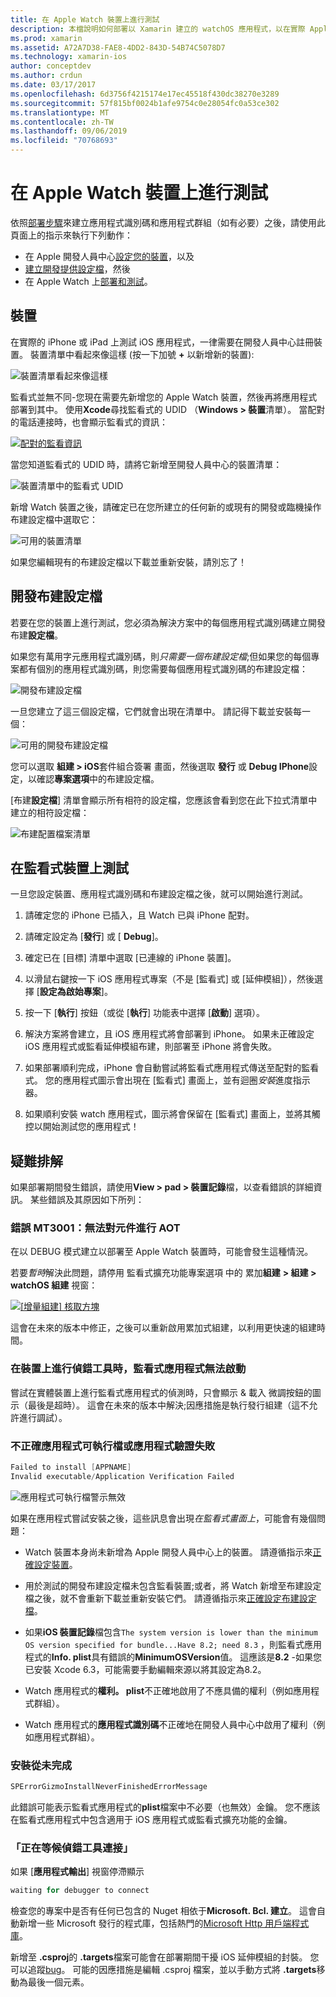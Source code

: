 ```yaml
---
title: 在 Apple Watch 裝置上進行測試
description: 本檔說明如何部署以 Xamarin 建立的 watchOS 應用程式，以在實際 Apple Watch 上進行測試。 其中討論裝置、布建設定檔、測試，並提供一些疑難排解秘訣。
ms.prod: xamarin
ms.assetid: A72A7D38-FAE8-4DD2-843D-54B74C5078D7
ms.technology: xamarin-ios
author: conceptdev
ms.author: crdun
ms.date: 03/17/2017
ms.openlocfilehash: 6d3756f4215174e17ec45518f430dc38270e3289
ms.sourcegitcommit: 57f815bf0024b1afe9754c0e28054fc0a53ce302
ms.translationtype: MT
ms.contentlocale: zh-TW
ms.lasthandoff: 09/06/2019
ms.locfileid: "70768693"
---
```

# <a name="testing-on-apple-watch-devices"></a>在 Apple Watch 裝置上進行測試

依照[部署步驟](~/ios/watchos/deploy-test/index.md)來建立應用程式識別碼和應用程式群組（如有必要）之後，請使用此頁面上的指示來執行下列動作：

- 在 Apple 開發人員中心[設定您的裝置](#devices)，以及
- [建立開發提供設定檔](#profiles)，然後
- 在 Apple Watch 上[部署和測試](#testing)。

<a name="devices" />

## <a name="devices"></a>裝置

在實際的 iPhone 或 iPad 上測試 iOS 應用程式，一律需要在開發人員中心註冊裝置。 裝置清單中看起來像這樣 (按一下加號 **+** 以新增新的裝置):

![](device-images/devices-sml.png "裝置清單看起來像這樣")

監看式並無不同-您現在需要先新增您的 Apple Watch 裝置，然後再將應用程式部署到其中。 使用**Xcode**尋找監看式的 UDID （**Windows > 裝置**清單）。 當配對的電話連接時，也會顯示監看式的資訊：

[![](device-images/xcode-devices-sml.png "配對的監看資訊")](device-images/xcode-devices.png#lightbox)

當您知道監看式的 UDID 時，請將它新增至開發人員中心的裝置清單：

![](device-images/devices-watch-sml.png "裝置清單中的監看式 UDID")

新增 Watch 裝置之後，請確定已在您所建立的任何新的或現有的開發或臨機操作布建設定檔中選取它：

![](device-images/devices-provisioning.png "可用的裝置清單")

如果您編輯現有的布建設定檔以下載並重新安裝，請別忘了！

<a name="profiles" />

## <a name="development-provisioning-profiles"></a>開發布建設定檔

若要在您的裝置上進行測試，您必須為解決方案中的每個應用程式識別碼建立開發布建**設定檔**。

如果您有萬用字元應用程式識別碼，則*只需要一個布建設定檔*;但如果您的每個專案都有個別的應用程式識別碼，則您需要每個應用程式識別碼的布建設定檔：

![](device-images/provisioningprofile-development.png "開發布建設定檔")

一旦您建立了這三個設定檔，它們就會出現在清單中。 請記得下載並安裝每一個：

![](device-images/provisioningprofiles.png "可用的開發布建設定檔")

您可以選取 **組建 > iOS**套件組合簽署 畫面，然後選取 **發行** 或  **Debug IPhone**設定，以確認**專案選項**中的布建設定檔。

[布建**設定檔**] 清單會顯示所有相符的設定檔，您應該會看到您在此下拉式清單中建立的相符設定檔：

![](device-images/options-selectprofile.png "布建配置檔案清單")

<a name="testing" />

## <a name="testing-on-a-watch-device"></a>在監看式裝置上測試

一旦您設定裝置、應用程式識別碼和布建設定檔之後，就可以開始進行測試。

1. 請確定您的 iPhone 已插入，且 Watch 已與 iPhone 配對。

2. 請確定設定為 [**發行**] 或 [ **Debug**]。

3. 確定已在 [目標] 清單中選取 [已連線的 iPhone 裝置]。

4. 以滑鼠右鍵按一下 iOS 應用程式專案（不是 [監看式] 或 [延伸模組]），然後選擇 [**設定為啟始專案**]。

5. 按一下 [**執行**] 按鈕（或從 [**執行**] 功能表中選擇 [**啟動**] 選項）。

6. 解決方案將會建立，且 iOS 應用程式將會部署到 iPhone。
  如果未正確設定 iOS 應用程式或監看延伸模組布建，則部署至 iPhone 將會失敗。

7. 如果部署順利完成，iPhone 會自動嘗試將監看式應用程式傳送至配對的監看式。 您的應用程式圖示會出現在 [監看式] 畫面上，並有迴圈*安裝*進度指示器。

8. 如果順利安裝 watch 應用程式，圖示將會保留在 [監看式] 畫面上，並將其觸控以開始測試您的應用程式！

## <a name="troubleshooting"></a>疑難排解

如果部署期間發生錯誤，請使用**View > pad > 裝置記錄**檔，以查看錯誤的詳細資訊。 某些錯誤及其原因如下所列：

### <a name="error-mt3001-could-not-aot-the-assembly"></a>錯誤 MT3001：無法對元件進行 AOT

在以 DEBUG 模式建立以部署至 Apple Watch 裝置時，可能會發生這種情況。

若要*暫時*解決此問題，請停用 監看式擴充功能專案選項 中的 累加**組建** **> 組建 > watchOS 組建** 視窗：

[![](device-images/disable-incremental-sml.png "[增量組建] 核取方塊")](device-images/disable-incremental.png#lightbox)

這會在未來的版本中修正，之後可以重新啟用累加式組建，以利用更快速的組建時間。

### <a name="watch-app-fails-to-start-while-debugging-on-device"></a>在裝置上進行偵錯工具時，監看式應用程式無法啟動

嘗試在實體裝置上進行監看式應用程式的偵測時，只會顯示 & 載入 微調按鈕的圖示（最後是超時）。 這會在未來的版本中解決;因應措施是執行發行組建（這不允許進行調試）。

### <a name="invalid-application-executable-or-application-verification-failed"></a>不正確應用程式可執行檔或應用程式驗證失敗

```csharp
Failed to install [APPNAME]
Invalid executable/Application Verification Failed
```

![](device-images/invalid-application-executable.png "應用程式可執行檔警示無效")

如果在應用程式嘗試安裝之後，這些訊息會出現*在監看式畫面上*，可能會有幾個問題：

- Watch 裝置本身尚未新增為 Apple 開發人員中心上的裝置。 請遵循指示來[正確設定裝置](#devices)。

- 用於測試的開發布建設定檔未包含監看裝置;或者，將 Watch 新增至布建設定檔之後，就不會重新下載並重新安裝它們。 請遵循指示來[正確設定布建設定檔](#profiles)。

- 如果**iOS 裝置記錄**檔包含`The system version is lower than the minimum OS version specified for bundle...Have 8.2; need 8.3` ，則監看式應用程式的**Info. plist**具有錯誤的**MinimumOSVersion**值。
  這應該是**8.2** -如果您已安裝 Xcode 6.3，可能需要手動編輯來源以將其設定為8.2。

- Watch 應用程式的**權利。 plist**不正確地啟用了不應具備的權利（例如應用程式群組）。

- Watch 應用程式的**應用程式識別碼**不正確地在開發人員中心中啟用了權利（例如應用程式群組）。

### <a name="install-never-finished"></a>安裝從未完成

```csharp
SPErrorGizmoInstallNeverFinishedErrorMessage
```

此錯誤可能表示監看式應用程式的**plist**檔案中不必要（也無效）金鑰。 您不應該在監看式應用程式中包含適用于 iOS 應用程式或監看式擴充功能的金鑰。

<!--eg. NSLocationAlwaysUsageDescription -->

### <a name="waiting-for-debugger-to-connect"></a>「正在等候偵錯工具連接」

如果 [**應用程式輸出**] 視窗停滯顯示

```csharp
waiting for debugger to connect
```

檢查您的專案中是否有任何已包含的 Nuget 相依于**Microsoft. Bcl. 建立**。 這會自動新增一些 Microsoft 發行的程式庫，包括熱門的[Microsoft Http 用戶端程式庫](https://www.nuget.org/packages/Microsoft.Net.Http/)。

新增至 **.csproj**的 **.targets**檔案可能會在部署期間干擾 iOS 延伸模組的封裝。 您可以追蹤[bug](https://bugzilla.xamarin.com/show_bug.cgi?id=29912)。
可能的因應措施是編輯 .csproj 檔案，並以手動方式將 **.targets**移動為最後一個元素。
